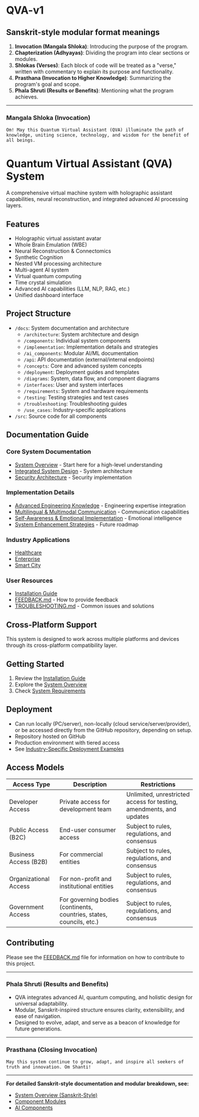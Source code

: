 # QVA-v1

## Sanskrit-style modular format meanings
1. **Invocation (Mangala Shloka)**: Introducing the purpose of the program.
2. **Chapterization (Adhyayas)**: Dividing the program into clear sections or modules.
3. **Shlokas (Verses)**: Each block of code will be treated as a "verse," written with commentary to explain its purpose and functionality.
4. **Prasthana (Invocation to Higher Knowledge)**: Summarizing the program's goal and scope.
5. **Phala Shruti (Results or Benefits)**: Mentioning what the program achieves.

---

### **Mangala Shloka (Invocation)**

```text
Om! May this Quantum Virtual Assistant (QVA) illuminate the path of knowledge, uniting science, technology, and wisdom for the benefit of all beings.
```

# Quantum Virtual Assistant (QVA) System

A comprehensive virtual machine system with holographic assistant capabilities, neural reconstruction, and integrated advanced AI processing layers.

## Features

- Holographic virtual assistant avatar
- Whole Brain Emulation (WBE)
- Neural Reconstruction & Connectomics
- Synthetic Cognition
- Nested VM processing architecture
- Multi-agent AI system
- Virtual quantum computing
- Time crystal simulation
- Advanced AI capabilities (LLM, NLP, RAG, etc.)
- Unified dashboard interface

## Project Structure

- `/docs`: System documentation and architecture
  - `/architecture`: System architecture and design
  - `/components`: Individual system components
  - `/implementation`: Implementation details and strategies
  - `/ai_components`: Modular AI/ML documentation
  - `/api`: API documentation (external/internal endpoints)
  - `/concepts`: Core and advanced system concepts
  - `/deployment`: Deployment guides and templates
  - `/diagrams`: System, data flow, and component diagrams
  - `/interfaces`: User and system interfaces
  - `/requirements`: System and hardware requirements
  - `/testing`: Testing strategies and test cases
  - `/troubleshooting`: Troubleshooting guides
  - `/use_cases`: Industry-specific applications
- `/src`: Source code for all components

## Documentation Guide

### Core System Documentation
- [System Overview](docs/architecture/system_overview.md) - Start here for a high-level understanding
- [Integrated System Design](docs/architecture/integrated_system_design.md) - System architecture
- [Security Architecture](docs/architecture/security_architecture.md) - Security implementation

### Implementation Details
- [Advanced Engineering Knowledge](docs/implementation/advanced_engineering_knowledge.md) - Engineering expertise integration
- [Multilingual & Multimodal Communication](docs/implementation/multilingual_multimodal_communication.md) - Communication capabilities
- [Self-Awareness & Emotional Implementation](docs/implementation/self_awareness_emotional_implementation.md) - Emotional intelligence
- [System Enhancement Strategies](docs/implementation/system_enhancement_strategies.md) - Future roadmap

### Industry Applications
- [Healthcare](docs/use_cases/healthcare.md)
- [Enterprise](docs/use_cases/enterprise.md)
- [Smart City](docs/use_cases/smart_city.md)

### User Resources
- [Installation Guide](docs/deployment/installation_guide.md)
- [FEEDBACK.md](FEEDBACK.md) - How to provide feedback
- [TROUBLESHOOTING.md](TROUBLESHOOTING.md) - Common issues and solutions

## Cross-Platform Support

This system is designed to work across multiple platforms and devices through its cross-platform compatibility layer.

## Getting Started

1. Review the [Installation Guide](docs/deployment/installation_guide.md)
2. Explore the [System Overview](docs/architecture/system_overview.md)
3. Check [System Requirements](docs/requirements/system_specifications.md)

## Deployment

- Can run locally (PC/server), non-locally (cloud service/server/provider), or be accessed directly from the GitHub repository, depending on setup.
- Repository hosted on GitHub
- Production environment with tiered access
- See [Industry-Specific Deployment Examples](docs/deployment/industry_deployments.md)

## Access Models

| Access Type | Description | Restrictions |
|------------|-------------|---------------|
| Developer Access | Private access for development team | Unlimited, unrestricted access for testing, amendments, and updates |
| Public Access (B2C) | End-user consumer access | Subject to rules, regulations, and consensus |
| Business Access (B2B) | For commercial entities | Subject to rules, regulations, and consensus |
| Organizational Access | For non-profit and institutional entities | Subject to rules, regulations, and consensus |
| Government Access | For governing bodies (continents, countries, states, councils, etc.) | Subject to rules, regulations, and consensus |

## Contributing

Please see the [FEEDBACK.md](FEEDBACK.md) file for information on how to contribute to this project.

---

### **Phala Shruti (Results and Benefits)**

- QVA integrates advanced AI, quantum computing, and holistic design for universal adaptability.
- Modular, Sanskrit-inspired structure ensures clarity, extensibility, and ease of navigation.
- Designed to evolve, adapt, and serve as a beacon of knowledge for future generations.

---

### **Prasthana (Closing Invocation)**

```text
May this system continue to grow, adapt, and inspire all seekers of truth and innovation. Om Shanti!
```

---

**For detailed Sanskrit-style documentation and modular breakdown, see:**
- [System Overview (Sanskrit-Style)](docs/architecture/system_overview.md)
- [Component Modules](docs/components/)
- [AI Components](docs/ai_components/)
